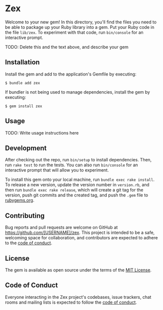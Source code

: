 # Zex

Welcome to your new gem! In this directory, you'll find the files you need to be able to package up your Ruby library into a gem. Put your Ruby code in the file `lib/zex`. To experiment with that code, run `bin/console` for an interactive prompt.

TODO: Delete this and the text above, and describe your gem

## Installation

Install the gem and add to the application's Gemfile by executing:

    $ bundle add zex

If bundler is not being used to manage dependencies, install the gem by executing:

    $ gem install zex

## Usage

TODO: Write usage instructions here

## Development

After checking out the repo, run `bin/setup` to install dependencies. Then, run `rake test` to run the tests. You can also run `bin/console` for an interactive prompt that will allow you to experiment.

To install this gem onto your local machine, run `bundle exec rake install`. To release a new version, update the version number in `version.rb`, and then run `bundle exec rake release`, which will create a git tag for the version, push git commits and the created tag, and push the `.gem` file to [rubygems.org](https://rubygems.org).

## Contributing

Bug reports and pull requests are welcome on GitHub at https://github.com/[USERNAME]/zex. This project is intended to be a safe, welcoming space for collaboration, and contributors are expected to adhere to the [code of conduct](https://github.com/[USERNAME]/zex/blob/main/CODE_OF_CONDUCT.md).

## License

The gem is available as open source under the terms of the [MIT License](https://opensource.org/licenses/MIT).

## Code of Conduct

Everyone interacting in the Zex project's codebases, issue trackers, chat rooms and mailing lists is expected to follow the [code of conduct](https://github.com/[USERNAME]/zex/blob/main/CODE_OF_CONDUCT.md).
